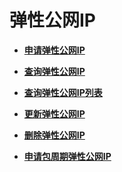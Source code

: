 # 弹性公网IP<a name="eip_api_0000"></a>

-   **[申请弹性公网IP](申请弹性公网IP.md)**  

-   **[查询弹性公网IP](查询弹性公网IP.md)**  

-   **[查询弹性公网IP列表](查询弹性公网IP列表.md)**  

-   **[更新弹性公网IP](更新弹性公网IP.md)**  

-   **[删除弹性公网IP](删除弹性公网IP.md)**  

-   **[申请包周期弹性公网IP](申请包周期弹性公网IP.md)**  


